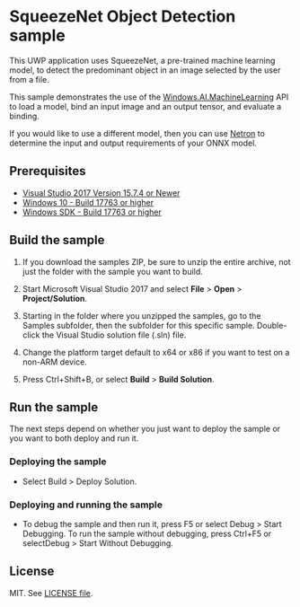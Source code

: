 
# SqueezeNet Object Detection sample

This UWP application uses SqueezeNet, a pre-trained machine learning model, to detect the predominant object in an image selected by the user from a file.

This sample demonstrates the use of the [Windows.AI.MachineLearning](https://docs.microsoft.com/uwp/api/windows.ai.machinelearning) API to load a model, bind an input image and an output tensor, and evaluate a binding.

If you would like to use a different model, then you can use [Netron](https://github.com/lutzroeder/Netron) to determine the input and output requirements of your ONNX model.

## Prerequisites

- [Visual Studio 2017 Version 15.7.4 or Newer](https://developer.microsoft.com/en-us/windows/downloads)
- [Windows 10 - Build 17763 or higher](https://www.microsoft.com/en-us/software-download/windowsinsiderpreviewiso)
- [Windows SDK - Build 17763 or higher](https://www.microsoft.com/en-us/software-download/windowsinsiderpreviewSDK)

## Build the sample

1. If you download the samples ZIP, be sure to unzip the entire archive, not just the folder with
   the sample you want to build.

2. Start Microsoft Visual Studio 2017 and select **File** \> **Open** \> **Project/Solution**.

3. Starting in the folder where you unzipped the samples, go to the Samples subfolder, then the
   subfolder for this specific sample. Double-click the Visual Studio solution file (.sln) file.

4. Change the platform target default to x64 or x86 if you want to test on a non-ARM device.

5. Press Ctrl+Shift+B, or select **Build** \> **Build Solution**.

## Run the sample

The next steps depend on whether you just want to deploy the sample or you want to both deploy and
run it.

### Deploying the sample

- Select Build > Deploy Solution.

### Deploying and running the sample

- To debug the sample and then run it, press F5 or select Debug >  Start Debugging. To run the sample without debugging, press Ctrl+F5 or selectDebug > Start Without Debugging.

## License

MIT. See [LICENSE file](https://github.com/Microsoft/Windows-Machine-Learning/blob/master/LICENSE).
